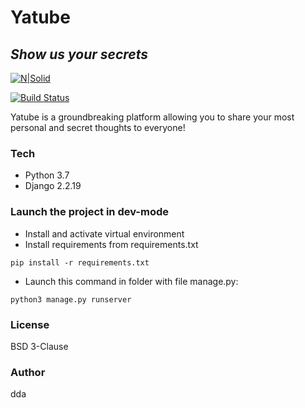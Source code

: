 # Yatube
## _Show us your secrets_

[![N|Solid](https://cldup.com/dTxpPi9lDf.thumb.png)](https://nodesource.com/products/nsolid)

[![Build Status](https://travis-ci.org/joemccann/dillinger.svg?branch=master)](https://travis-ci.org/joemccann/dillinger)

Yatube is a groundbreaking platform allowing you to share your most personal and secret thoughts to everyone!

### Tech
- Python 3.7
- Django 2.2.19

### Launch the project in dev-mode
- Install and activate virtual environment
- Install requirements from requirements.txt
```
pip install -r requirements.txt
``` 
- Launch this command in folder with file manage.py:
```
python3 manage.py runserver
```

### License
BSD 3-Clause

### Author
dda